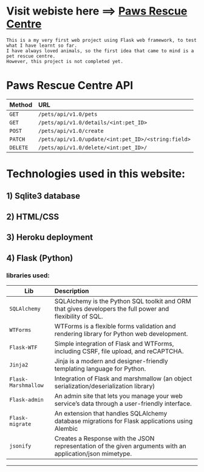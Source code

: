 
# Visit webiste here ==> [Paws Rescue Centre](https://guarded-ridge-45162.herokuapp.com/)


```
This is a my very first web project using Flask web framework, to test what I have learnt so far.
I have always loved animals, so the first idea that came to mind is a pet rescue centre.
However, this project is not completed yet.
```
# Paws Rescue Centre API

| Method                  | URL
| ------------------------- |:------------------- |
| `GET` | `/pets/api/v1.0/pets` |
| `GET` | `/pets/api/v1.0/details/<int:pet_ID>` |
| `POST` | `/pets/api/v1.0/create` |
| `PATCH` | `/pets/api/v1.0/update/<int:pet_ID>/<string:field>` |
| `DELETE` | `/pets/api/v1.0/delete/<int:pet_ID>/` |


# Technologies used in this website:

## 1) Sqlite3 database 

## 2) HTML/CSS

## 3) Heroku deployment

## 4) Flask (Python)

### libraries used:
 

| Lib                  | Description
| ------------------------- |:-------------------
| `SQLAlchemy` | SQLAlchemy is the Python SQL toolkit and ORM that gives developers the full power and flexibility of SQL. |
| `WTForms` | WTForms is a flexible forms validation and rendering library for Python web development.|
| `Flask-WTF` | Simple integration of Flask and WTForms, including CSRF, file upload, and reCAPTCHA.
| `Jinja2` | Jinja is a modern and designer-friendly templating language for Python. |
| `Flask-Marshmallow` | Integration of Flask and marshmallow (an object serialization/deserialization library)
| `Flask-admin` | An admin site that lets you manage your web service’s data through a user-friendly interface.
| `Flask-migrate` | An extension that handles SQLAlchemy database migrations for Flask applications using Alembic
| `jsonify` | Creates a Response with the JSON representation of the given arguments with an application/json mimetype.


------------




